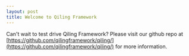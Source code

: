 ```yaml
---
layout: post
title: Welcome to Qiling Framework
---
```


Can't wait to test drive Qiling Framework? Please visit our github repo at [https://github.com/qilingframework/qiling/](https://github.com/qilingframework/qiling/) for more information. 
